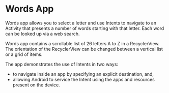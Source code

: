 # Words App

Words app allows you to select a letter and use Intents to navigate to an Activity that
presents a number of words starting with that letter. Each word can be looked up via a web search.

Words app contains a scrollable list of 26 letters A to Z in a RecyclerView. The orientation
of the RecyclerView can be changed between a vertical list or a grid of items.

The app demonstrates the use of Intents in two ways:
* to navigate inside an app by specifying an explicit destination, and,
* allowing Android to service the Intent using the apps and resources present on the device.
